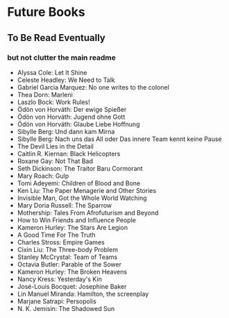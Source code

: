 # Future Books
## To Be Read Eventually
### but not clutter the main readme

- Alyssa Cole: Let It Shine
- Celeste Headley: We Need to Talk
- Gabriel Garcia Marquez: No one writes to the colonel
- Thea Dorn: Marleni
- Laszlo Bock: Work Rules!
- Ödön von Horváth: Der ewige Spießer
- Ödön von Horváth: Jugend ohne Gott
- Ödön von Horváth: Glaube Liebe Hoffnung
- Sibylle Berg: Und dann kam Mirna
- Sibylle Berg: Nach uns das All oder Das innere Team kennt keine Pause
- The Devil Lies in the Detail
- Caitlín R. Kiernan: Black Helicopters
- Roxane Gay: Not That Bad
- Seth Dickinson: The Traitor Baru Cormorant
- Mary Roach: Gulp
- Tomi Adeyemi: Children of Blood and Bone
- Ken Liu: The Paper Menagerie and Other Stories
- Invisible Man, Got the Whole World Watching
- Mary Doria Russell: The Sparrow
- Mothership: Tales From Afrofuturism and Beyond
- How to Win Friends and Influence People
- Kameron Hurley: The Stars Are Legion
- A Good Time For The Truth
- Charles Stross: Empire Games
- Cixin Liu: The Three-body Problem
- Stanley McCrystal: Team of Teams
- Octavia Butler: Parable of the Sower
- Kameron Hurley: The Broken Heavens
- Nancy Kress: Yesterday's Kin
- José-Louis Bocquet: Josephine Baker
- Lin Manuel Miranda: Hamilton, the screenplay
- Marjane Satrapi: Persopolis
- N. K. Jemisin: The Shadowed Sun
